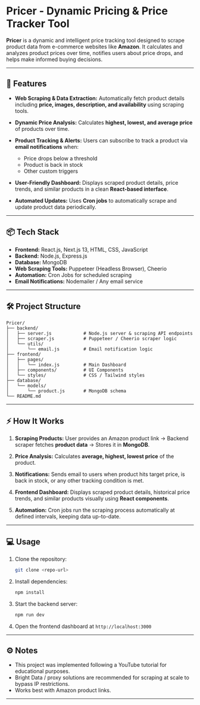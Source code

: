 # Pricer - Dynamic Pricing & Price Tracker Tool

**Pricer** is a dynamic and intelligent price tracking tool designed to scrape product data from e-commerce websites like **Amazon**. It calculates and analyzes product prices over time, notifies users about price drops, and helps make informed buying decisions.

---

## 🚀 Features

* **Web Scraping & Data Extraction:**
  Automatically fetch product details including **price, images, description, and availability** using scraping tools.

* **Dynamic Price Analysis:**
  Calculates **highest, lowest, and average price** of products over time.

* **Product Tracking & Alerts:**
  Users can subscribe to track a product via **email notifications** when:

  * Price drops below a threshold
  * Product is back in stock
  * Other custom triggers

* **User-Friendly Dashboard:**
  Displays scraped product details, price trends, and similar products in a clean **React-based interface**.

* **Automated Updates:**
  Uses **Cron jobs** to automatically scrape and update product data periodically.

---

## 📦 Tech Stack

* **Frontend:** React.js, Next.js 13, HTML, CSS, JavaScript
* **Backend:** Node.js, Express.js
* **Database:** MongoDB
* **Web Scraping Tools:** Puppeteer (Headless Browser), Cheerio
* **Automation:** Cron Jobs for scheduled scraping
* **Email Notifications:** Nodemailer / Any email service

---

## 🛠 Project Structure

```text
Pricer/
├── backend/
│   ├── server.js            # Node.js server & scraping API endpoints
│   ├── scraper.js           # Puppeteer / Cheerio scraper logic
│   └── utils/
│       └── email.js         # Email notification logic
├── frontend/
│   ├── pages/
│   │   └── index.js         # Main Dashboard
│   ├── components/          # UI Components
│   └── styles/              # CSS / Tailwind styles
├── database/
│   └── models/
│       └── product.js       # MongoDB schema
└── README.md
```

---

## ⚡ How It Works

1. **Scraping Products:**
   User provides an Amazon product link → Backend scraper fetches **product data** → Stores it in **MongoDB**.

2. **Price Analysis:**
   Calculates **average, highest, lowest price** of the product.

3. **Notifications:**
   Sends email to users when product hits target price, is back in stock, or any other tracking condition is met.

4. **Frontend Dashboard:**
   Displays scraped product details, historical price trends, and similar products visually using **React components**.

5. **Automation:**
   Cron jobs run the scraping process automatically at defined intervals, keeping data up-to-date.

---

## 💻 Usage

1. Clone the repository:

   ```bash
   git clone <repo-url>
   ```
2. Install dependencies:

   ```bash
   npm install
   ```
3. Start the backend server:

   ```bash
   npm run dev
   ```
4. Open the frontend dashboard at `http://localhost:3000`

---

## ⚙️ Notes

* This project was implemented following a YouTube tutorial for educational purposes.
* Bright Data / proxy solutions are recommended for scraping at scale to bypass IP restrictions.
* Works best with Amazon product links.

---

